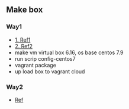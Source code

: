 ## Make box
### Way1
- [1. Ref1](https://medium.com/@gajbhiyedeepanshu/building-custom-vagrant-box-e6a846b6baca)
- [2. Ref2](https://laredoute.io/blog/boxing-our-custom-centos-7-for-vagrant-to-manage-a-virtual-machine-environment-part-3/)
- make vm virtual box 6.16, os base centos 7.9
- run scrip config-centos7
- vagrant package
- up load box to vagrant cloud

### Way2
- [Ref](http://blog.ruilopes.com/from-iso-to-vagrant-box.html)
